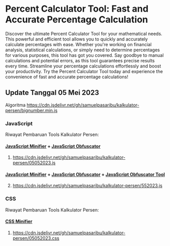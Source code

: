# Percent Calculator Tool: Fast and Accurate Percentage Calculation
Discover the ultimate Percent Calculator Tool for your mathematical needs. This powerful and efficient tool allows you to quickly and accurately calculate percentages with ease. Whether you're working on financial analysis, statistical calculations, or simply need to determine percentages for various purposes, this tool has got you covered. Say goodbye to manual calculations and potential errors, as this tool guarantees precise results every time. Streamline your percentage calculations effortlessly and boost your productivity. Try the Percent Calculator Tool today and experience the convenience of fast and accurate percentage calculations!
## Update Tanggal 05 Mei 2023
Algoritma
https://cdn.jsdelivr.net/gh/samuelpasaribu/kalkulator-persen/bignumber.min.js
### JavaScript
Riwayat Pembaruan Tools Kalkulator Persen:
#### <a href="https://www.toptal.com/developers/javascript-minifier">JavaScript Minifier</a> + <a href="https://beautifytools.com/javascript-obfuscator.php">JavaScript Obfuscator</a>
1. https://cdn.jsdelivr.net/gh/samuelpasaribu/kalkulator-persen/05052023.js
#### <a href="https://www.toptal.com/developers/javascript-minifier">JavaScript Minifier</a> + <a href="https://beautifytools.com/javascript-obfuscator.php">JavaScript Obfuscator</a> + <a href="https://obfuscator.io">JavaScript Obfuscator Tool</a>
2. https://cdn.jsdelivr.net/gh/samuelpasaribu/kalkulator-persen/552023.js
### CSS
Riwayat Pembaruan Tools Kalkulator Persen:
#### <a href="https://www.toptal.com/developers/cssminifier">CSS Minifier</a>
1. https://cdn.jsdelivr.net/gh/samuelpasaribu/kalkulator-persen/05052023.css

